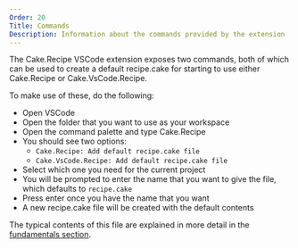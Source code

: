 ```yaml
---
Order: 20
Title: Commands
Description: Information about the commands provided by the extension
---
```


The Cake.Recipe VSCode extension exposes two commands, both of which can be used to create a default recipe.cake for starting to use either Cake.Recipe or Cake.VsCode.Recipe.

To make use of these, do the following:

* Open VSCode
* Open the folder that you want to use as your workspace
* Open the command palette and type Cake.Recipe
* You should see two options:
  * `Cake.Recipe: Add default recipe.cake file`
  * `Cake.VsCode.Recipe: Add default recipe.cake file`
* Select which one you need for the current project
* You will be prompted to enter the name that you want to give the file, which defaults to `recipe.cake`
* Press enter once you have the name that you want
* A new recipe.cake file will be created with the default contents

The typical contents of this file are explained in more detail in the [fundamentals section](../fundamentals/recipe-cake).
